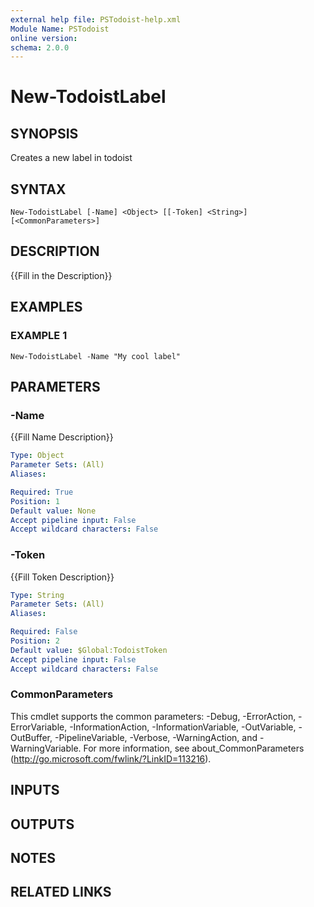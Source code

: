 ```yaml
---
external help file: PSTodoist-help.xml
Module Name: PSTodoist
online version:
schema: 2.0.0
---
```


# New-TodoistLabel

## SYNOPSIS
Creates a new label in todoist

## SYNTAX

```
New-TodoistLabel [-Name] <Object> [[-Token] <String>] [<CommonParameters>]
```

## DESCRIPTION
{{Fill in the Description}}

## EXAMPLES

### EXAMPLE 1
```
New-TodoistLabel -Name "My cool label"
```

## PARAMETERS

### -Name
{{Fill Name Description}}

```yaml
Type: Object
Parameter Sets: (All)
Aliases:

Required: True
Position: 1
Default value: None
Accept pipeline input: False
Accept wildcard characters: False
```

### -Token
{{Fill Token Description}}

```yaml
Type: String
Parameter Sets: (All)
Aliases:

Required: False
Position: 2
Default value: $Global:TodoistToken
Accept pipeline input: False
Accept wildcard characters: False
```

### CommonParameters
This cmdlet supports the common parameters: -Debug, -ErrorAction, -ErrorVariable, -InformationAction, -InformationVariable, -OutVariable, -OutBuffer, -PipelineVariable, -Verbose, -WarningAction, and -WarningVariable. For more information, see about_CommonParameters (http://go.microsoft.com/fwlink/?LinkID=113216).

## INPUTS

## OUTPUTS

## NOTES

## RELATED LINKS
